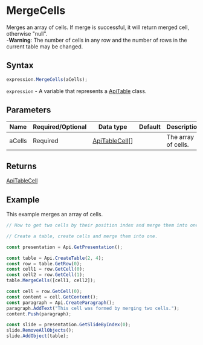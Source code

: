 # MergeCells

Merges an array of cells. If merge is successful, it will return merged cell, otherwise "null".\
-**Warning**: The number of cells in any row and the number of rows in the current table may be changed.

## Syntax

```javascript
expression.MergeCells(aCells);
```

`expression` - A variable that represents a [ApiTable](../ApiTable.md) class.

## Parameters

| **Name** | **Required/Optional** | **Data type** | **Default** | **Description** |
| ------------- | ------------- | ------------- | ------------- | ------------- |
| aCells | Required | [ApiTableCell](../../ApiTableCell/ApiTableCell.md)[] |  | The array of cells. |

## Returns

[ApiTableCell](../../ApiTableCell/ApiTableCell.md)

## Example

This example merges an array of cells.

```javascript editor-pptx
// How to get two cells by their position index and merge them into one.

// Create a table, create cells and merge them into one.

const presentation = Api.GetPresentation();

const table = Api.CreateTable(2, 4);
const row = table.GetRow(0);
const cell1 = row.GetCell(0);
const cell2 = row.GetCell(1);
table.MergeCells([cell1, cell2]);

const cell = row.GetCell(0);
const content = cell.GetContent();
const paragraph = Api.CreateParagraph();
paragraph.AddText("This cell was formed by merging two cells.");
content.Push(paragraph);

const slide = presentation.GetSlideByIndex(0);
slide.RemoveAllObjects();
slide.AddObject(table);

```
